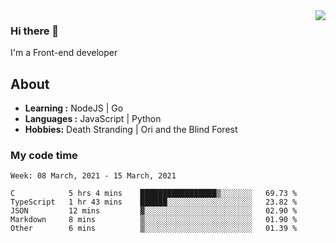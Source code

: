 <img align='right' src="https://github-readme-stats.vercel.app/api?username=strugglebak&show_icons=true">

### Hi there 👋

I'm a Front-end developer

## About

-  **Learning :** NodeJS | Go
-  **Languages :** JavaScript | Python
-  **Hobbies:** Death Stranding | Ori and the Blind Forest

### My code time

<!--START_SECTION:waka-->
```text
Week: 08 March, 2021 - 15 March, 2021

C            5 hrs 4 mins    █████████████████▒░░░░░░░   69.73 % 
TypeScript   1 hr 43 mins    ██████░░░░░░░░░░░░░░░░░░░   23.82 % 
JSON         12 mins         ▓░░░░░░░░░░░░░░░░░░░░░░░░   02.90 % 
Markdown     8 mins          ▒░░░░░░░░░░░░░░░░░░░░░░░░   01.90 % 
Other        6 mins          ▒░░░░░░░░░░░░░░░░░░░░░░░░   01.39 % 
```
<!--END_SECTION:waka-->
